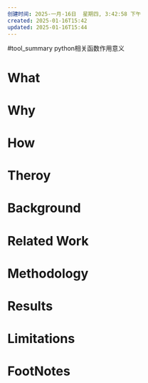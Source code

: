 ```yaml
---
创建时间: 2025-一月-16日  星期四, 3:42:58 下午
created: 2025-01-16T15:42
updated: 2025-01-16T15:44
---
```

#tool_summary 
python相关函数作用意义
# What
# Why
# How
# Theroy
# Background
# Related Work
# Methodology
# Results
# Limitations
# FootNotes